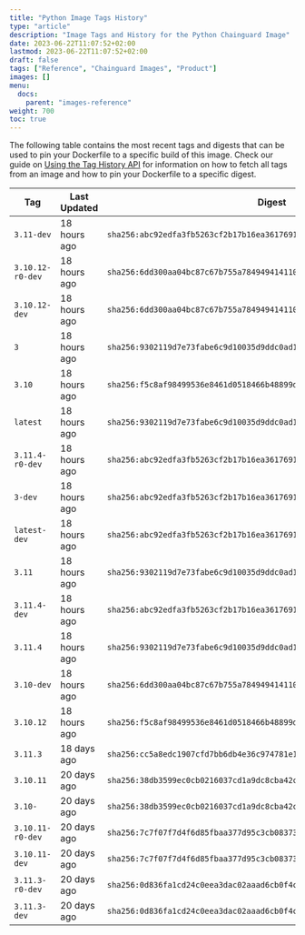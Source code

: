```yaml
---
title: "Python Image Tags History"
type: "article"
description: "Image Tags and History for the Python Chainguard Image"
date: 2023-06-22T11:07:52+02:00
lastmod: 2023-06-22T11:07:52+02:00
draft: false
tags: ["Reference", "Chainguard Images", "Product"]
images: []
menu:
  docs:
    parent: "images-reference"
weight: 700
toc: true
---
```


The following table contains the most recent tags and digests that can be used to pin your Dockerfile to a specific build of this image. Check our guide on [Using the Tag History API](/chainguard/chainguard-images/using-the-tag-history-api/) for information on how to fetch all tags from an image and how to pin your Dockerfile to a specific digest.

| Tag              | Last Updated | Digest                                                                    |
|------------------|--------------|---------------------------------------------------------------------------|
| `3.11-dev`       | 18 hours ago | `sha256:abc92edfa3fb5263cf2b17b16ea3617691054e8e052cc92be1a0680d062ffd64` |
| `3.10.12-r0-dev` | 18 hours ago | `sha256:6dd300aa04bc87c67b755a78494941411010c55df3313a0a94fde4a055e255f7` |
| `3.10.12-dev`    | 18 hours ago | `sha256:6dd300aa04bc87c67b755a78494941411010c55df3313a0a94fde4a055e255f7` |
| `3`              | 18 hours ago | `sha256:9302119d7e73fabe6c9d10035d9ddc0ad1685391cb40d63604578f43cf234fe7` |
| `3.10`           | 18 hours ago | `sha256:f5c8af98499536e8461d0518466b48899dde9fa81e4d5131014eba71d55ca3e1` |
| `latest`         | 18 hours ago | `sha256:9302119d7e73fabe6c9d10035d9ddc0ad1685391cb40d63604578f43cf234fe7` |
| `3.11.4-r0-dev`  | 18 hours ago | `sha256:abc92edfa3fb5263cf2b17b16ea3617691054e8e052cc92be1a0680d062ffd64` |
| `3-dev`          | 18 hours ago | `sha256:abc92edfa3fb5263cf2b17b16ea3617691054e8e052cc92be1a0680d062ffd64` |
| `latest-dev`     | 18 hours ago | `sha256:abc92edfa3fb5263cf2b17b16ea3617691054e8e052cc92be1a0680d062ffd64` |
| `3.11`           | 18 hours ago | `sha256:9302119d7e73fabe6c9d10035d9ddc0ad1685391cb40d63604578f43cf234fe7` |
| `3.11.4-dev`     | 18 hours ago | `sha256:abc92edfa3fb5263cf2b17b16ea3617691054e8e052cc92be1a0680d062ffd64` |
| `3.11.4`         | 18 hours ago | `sha256:9302119d7e73fabe6c9d10035d9ddc0ad1685391cb40d63604578f43cf234fe7` |
| `3.10-dev`       | 18 hours ago | `sha256:6dd300aa04bc87c67b755a78494941411010c55df3313a0a94fde4a055e255f7` |
| `3.10.12`        | 18 hours ago | `sha256:f5c8af98499536e8461d0518466b48899dde9fa81e4d5131014eba71d55ca3e1` |
| `3.11.3`         | 18 days ago  | `sha256:cc5a8edc1907cfd7bb6db4e36c974781e17b0d4e7c3ee50a88388adf29ad2336` |
| `3.10.11`        | 20 days ago  | `sha256:38db3599ec0cb0216037cd1a9dc8cba42c4a9f42e446351951c55b8f9a3dca5b` |
| `3.10-`          | 20 days ago  | `sha256:38db3599ec0cb0216037cd1a9dc8cba42c4a9f42e446351951c55b8f9a3dca5b` |
| `3.10.11-r0-dev` | 20 days ago  | `sha256:7c7f07f7d4f6d85fbaa377d95c3cb0837368168c4de23b99e3be0e61678f8470` |
| `3.10.11-dev`    | 20 days ago  | `sha256:7c7f07f7d4f6d85fbaa377d95c3cb0837368168c4de23b99e3be0e61678f8470` |
| `3.11.3-r0-dev`  | 20 days ago  | `sha256:0d836fa1cd24c0eea3dac02aaad6cb0f4c576bbce634fdb133229f0c936f5946` |
| `3.11.3-dev`     | 20 days ago  | `sha256:0d836fa1cd24c0eea3dac02aaad6cb0f4c576bbce634fdb133229f0c936f5946` |
